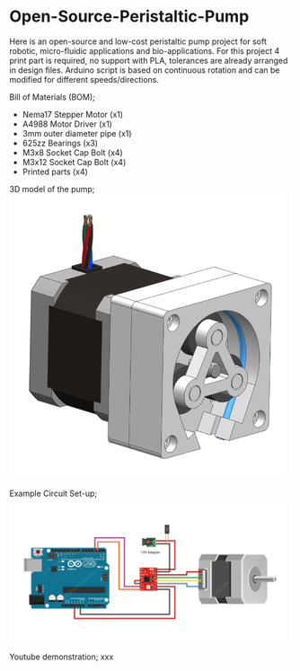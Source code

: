 # Open-Source-Peristaltic-Pump
Here is an open-source and low-cost peristaltic pump project for soft robotic, micro-fluidic applications and bio-applications. For this project 4 print part is required, no support with PLA, tolerances are already arranged in design files. Arduino script is based on continuous rotation and can be modified for different speeds/directions.

Bill of Materials (BOM);
- Nema17 Stepper Motor (x1)
- A4988 Motor Driver (x1)
- 3mm outer diameter pipe (x1)
- 625zz Bearings (x3)
- M3x8 Socket Cap Bolt (x4)
- M3x12 Socket Cap Bolt (x4)
- Printed parts (x4)

3D model of the pump;
![](03_Images/Design.PNG)

Example Circuit Set-up;
![](03_Images/circuit.PNG)

Youtube demonstration;
xxx
